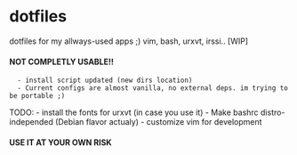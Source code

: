 dotfiles
========

dotfiles for my allways-used apps ;) vim, bash, urxvt, irssi.. [WIP]

#### NOT COMPLETLY USABLE!! ####

      - install script updated (new dirs location)
      - Current configs are almost vanilla, no external deps. im trying to be portable ;)


TODO:
      - install the fonts for urxvt (in case you use it)
      - Make bashrc distro-independed (Debian flavor actualy)
      - customize vim for development


#### USE IT AT YOUR OWN RISK ####
